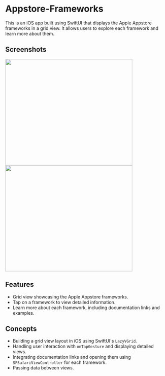 # Appstore-Frameworks

This is an iOS app built using SwiftUI that displays the Apple Appstore frameworks in a grid view. It allows users to explore each framework and learn more about them.

## Screenshots

<p float="left">
  <img src="https://github-production-user-asset-6210df.s3.amazonaws.com/53428109/250206322-588985ac-5013-47a1-a13b-0d84a5f0252e.png" width="400" height="335" />
  <img src="https://github-production-user-asset-6210df.s3.amazonaws.com/53428109/250206125-3c113ec8-09fa-4d74-8625-4e5c672c1a4a.png" width="400" height="335" />
</p>


## Features

- Grid view showcasing the Apple Appstore frameworks.
- Tap on a framework to view detailed information.
- Learn more about each framework, including documentation links and examples.

## Concepts

* Building a grid view layout in iOS using SwiftUI's `LazyVGrid`.
* Handling user interaction with `onTapGesture` and displaying detailed views.
* Integrating documentation links and opening them using `SFSafariViewController` for each framework.
* Passing data between views.
